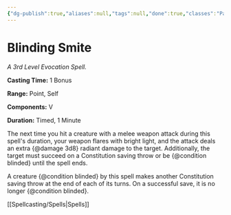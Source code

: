 ```yaml
---
{"dg-publish":true,"aliases":null,"tags":null,"done":true,"classes":"Paladin,","spellLevel":3,"school":"Evocation","source":"PHB","permalink":"/spells/blinding-smite/","dgHomeLink":false,"dgPassFrontmatter":true}
---
```


# Blinding Smite
*A 3rd Level Evocation Spell.*

**Casting Time:** 1 Bonus

**Range:** Point, Self

**Components:** V 

**Duration:** Timed, 1 Minute

The next time you hit a creature with a melee weapon attack during this spell's duration, your weapon flares with bright light, and the attack deals an extra {@damage 3d8} radiant damage to the target. Additionally, the target must succeed on a Constitution saving throw or be {@condition blinded} until the spell ends.



A creature {@condition blinded} by this spell makes another Constitution saving throw at the end of each of its turns. On a successful save, it is no longer {@condition blinded}.

[[Spellcasting/Spells|Spells]]